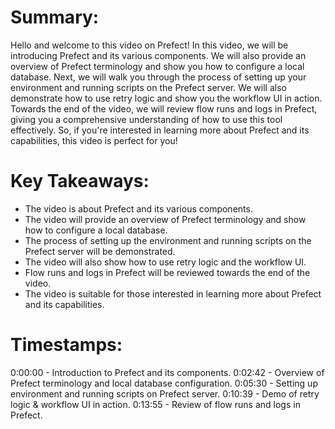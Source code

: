 # Summary:

Hello and welcome to this video on Prefect! In this video, we will be introducing Prefect and its various components. We will also provide an overview of Prefect terminology and show you how to configure a local database. Next, we will walk you through the process of setting up your environment and running scripts on the Prefect server. We will also demonstrate how to use retry logic and show you the workflow UI in action. Towards the end of the video, we will review flow runs and logs in Prefect, giving you a comprehensive understanding of how to use this tool effectively. So, if you're interested in learning more about Prefect and its capabilities, this video is perfect for you!

# Key Takeaways:

- The video is about Prefect and its various components.
- The video will provide an overview of Prefect terminology and show how to configure a local database.
- The process of setting up the environment and running scripts on the Prefect server will be demonstrated.
- The video will also show how to use retry logic and the workflow UI.
- Flow runs and logs in Prefect will be reviewed towards the end of the video.
- The video is suitable for those interested in learning more about Prefect and its capabilities.

# Timestamps:

0:00:00 - Introduction to Prefect and its components.
0:02:42 - Overview of Prefect terminology and local database configuration.
0:05:30 - Setting up environment and running scripts on Prefect server.
0:10:39 - Demo of retry logic & workflow UI in action.
0:13:55 - Review of flow runs and logs in Prefect.